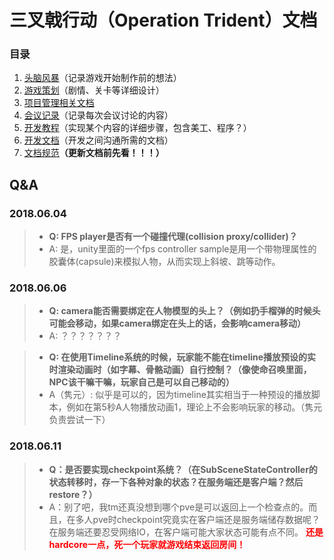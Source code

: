 # 三叉戟行动（Operation Trident）文档

### 目录
1. [头脑风暴](brainstorm/README.MD)（记录游戏开始制作前的想法）
2. [游戏策划](planning/game/README.MD)（剧情、关卡等详细设计）
3. [项目管理相关文档](planning/project/README.MD)
4. [会议记录](minutes/README.MD)（记录每次会议讨论的内容）
5. [开发教程](tutorial/README.MD)（实现某个内容的详细步骤，包含美工、程序？）
6. [开发文档](development/README.MD)（开发之间沟通所需的文档）
7. [文档规范](CONTRIBUTING.MD)**（更新文档前先看！！！）**

## Q&A
### 2018.06.04

> - **Q: FPS player是否有一个碰撞代理(collision proxy/collider)？**  
> - A: 是，unity里面的一个fps controller sample是用一个带物理属性的胶囊体(capsule)来模拟人物，从而实现上斜坡、跳等动作。

### 2018.06.06

> - **Q: camera能否需要绑定在人物模型的头上？（例如扔手榴弹的时候头可能会移动，如果camera绑定在头上的话，会影响camera移动）**
> - A: ？？？？？？？

> - **Q: 在使用Timeline系统的时候，玩家能不能在timeline播放预设的实时渲染动画时（如字幕、骨骼动画）自行控制？（像使命召唤里面，NPC该干嘛干嘛，玩家自己是可以自己移动的）**
> - A（隽元）: 似乎是可以的，因为timeline其实相当于一种预设的播放脚本，例如在第5秒A人物播放动画1，理论上不会影响玩家的移动。（隽元负责尝试一下）

### 2018.06.11
> - **Q：是否要实现checkpoint系统？（在SubSceneStateController的状态转移时，存一下各种对象的状态？在服务端还是客户端？然后restore？）**
> - A：别了吧，我tm还真没想到哪个pve是可以返回上一个检查点的。而且，在多人pve时checkpoint究竟实在客户端还是服务端储存数据呢？在服务端还要忍受网络IO，在客户端可能大家状态可能有点不同。<font color=red> **还是hardcore一点，死一个玩家就游戏结束返回房间！**<font color=black>